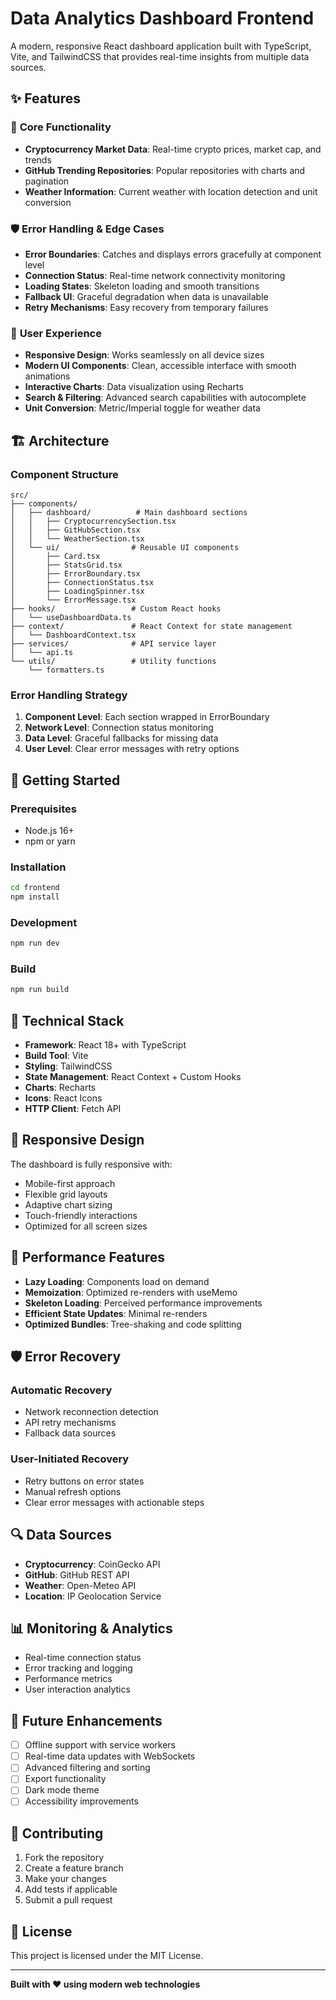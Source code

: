 # Data Analytics Dashboard Frontend

A modern, responsive React dashboard application built with TypeScript, Vite, and TailwindCSS that provides real-time insights from multiple data sources.

## ✨ Features

### 🚀 **Core Functionality**
- **Cryptocurrency Market Data**: Real-time crypto prices, market cap, and trends
- **GitHub Trending Repositories**: Popular repositories with charts and pagination
- **Weather Information**: Current weather with location detection and unit conversion

### 🛡️ **Error Handling & Edge Cases**
- **Error Boundaries**: Catches and displays errors gracefully at component level
- **Connection Status**: Real-time network connectivity monitoring
- **Loading States**: Skeleton loading and smooth transitions
- **Fallback UI**: Graceful degradation when data is unavailable
- **Retry Mechanisms**: Easy recovery from temporary failures

### 🎨 **User Experience**
- **Responsive Design**: Works seamlessly on all device sizes
- **Modern UI Components**: Clean, accessible interface with smooth animations
- **Interactive Charts**: Data visualization using Recharts
- **Search & Filtering**: Advanced search capabilities with autocomplete
- **Unit Conversion**: Metric/Imperial toggle for weather data

## 🏗️ **Architecture**

### **Component Structure**
```
src/
├── components/
│   ├── dashboard/          # Main dashboard sections
│   │   ├── CryptocurrencySection.tsx
│   │   ├── GitHubSection.tsx
│   │   └── WeatherSection.tsx
│   └── ui/                # Reusable UI components
│       ├── Card.tsx
│       ├── StatsGrid.tsx
│       ├── ErrorBoundary.tsx
│       ├── ConnectionStatus.tsx
│       ├── LoadingSpinner.tsx
│       └── ErrorMessage.tsx
├── hooks/                 # Custom React hooks
│   └── useDashboardData.ts
├── context/               # React Context for state management
│   └── DashboardContext.tsx
├── services/              # API service layer
│   └── api.ts
└── utils/                 # Utility functions
    └── formatters.ts
```

### **Error Handling Strategy**
1. **Component Level**: Each section wrapped in ErrorBoundary
2. **Network Level**: Connection status monitoring
3. **Data Level**: Graceful fallbacks for missing data
4. **User Level**: Clear error messages with retry options

## 🚀 **Getting Started**

### **Prerequisites**
- Node.js 16+ 
- npm or yarn

### **Installation**
```bash
cd frontend
npm install
```

### **Development**
```bash
npm run dev
```

### **Build**
```bash
npm run build
```

## 🔧 **Technical Stack**

- **Framework**: React 18+ with TypeScript
- **Build Tool**: Vite
- **Styling**: TailwindCSS
- **State Management**: React Context + Custom Hooks
- **Charts**: Recharts
- **Icons**: React Icons
- **HTTP Client**: Fetch API

## 📱 **Responsive Design**

The dashboard is fully responsive with:
- Mobile-first approach
- Flexible grid layouts
- Adaptive chart sizing
- Touch-friendly interactions
- Optimized for all screen sizes

## 🎯 **Performance Features**

- **Lazy Loading**: Components load on demand
- **Memoization**: Optimized re-renders with useMemo
- **Skeleton Loading**: Perceived performance improvements
- **Efficient State Updates**: Minimal re-renders
- **Optimized Bundles**: Tree-shaking and code splitting

## 🛡️ **Error Recovery**

### **Automatic Recovery**
- Network reconnection detection
- API retry mechanisms
- Fallback data sources

### **User-Initiated Recovery**
- Retry buttons on error states
- Manual refresh options
- Clear error messages with actionable steps

## 🔍 **Data Sources**

- **Cryptocurrency**: CoinGecko API
- **GitHub**: GitHub REST API
- **Weather**: Open-Meteo API
- **Location**: IP Geolocation Service

## 📊 **Monitoring & Analytics**

- Real-time connection status
- Error tracking and logging
- Performance metrics
- User interaction analytics

## 🚀 **Future Enhancements**

- [ ] Offline support with service workers
- [ ] Real-time data updates with WebSockets
- [ ] Advanced filtering and sorting
- [ ] Export functionality
- [ ] Dark mode theme
- [ ] Accessibility improvements

## 🤝 **Contributing**

1. Fork the repository
2. Create a feature branch
3. Make your changes
4. Add tests if applicable
5. Submit a pull request

## 📄 **License**

This project is licensed under the MIT License.

---

**Built with ❤️ using modern web technologies**
